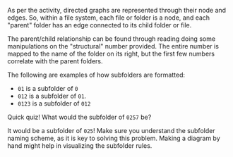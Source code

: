 <!--title={Parsing the File:Finding the Relationships}-->

<!--badges={Python:11,Algorithms:5}-->

<!--concepts={directedGraphs, introToGraphs, useOfGraphs}-->

As per the activity, directed graphs are represented through their node and edges. So, within a file system, each file or folder is a node, and each "parent" folder has an edge connected to its child folder or file.

The parent/child relationship can be found through reading doing some manipulations on the "structural" number provided. The entire number is mapped to the name of the folder on its right, but the first few numbers correlate with the parent folders.

The following are examples of how subfolders are formatted:

* `01` is a subfolder of `0`
* `012` is a subfolder of `01`.
* `0123` is a subfolder of `012`

Quick quiz! What would the subfolder of `0257` be?

It would be a subfolder of `025`! Make sure you understand the subfolder naming scheme, as it is key to solving this problem. Making a diagram by hand might help in visualizing the subfolder rules.